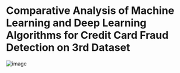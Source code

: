 # Comparative Analysis of Machine Learning and Deep Learning Algorithms for Credit Card Fraud Detection on 3rd Dataset

![image](https://github.com/Khadija-khanom/Credir_Card_Fraud_Detection3/assets/138976722/7a980295-e455-4dbb-995b-3aff557bd74f)
